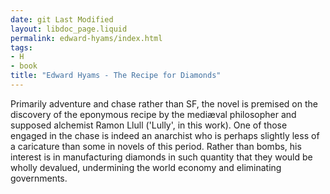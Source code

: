```yaml
---
date: git Last Modified
layout: libdoc_page.liquid
permalink: edward-hyams/index.html
tags:
- H
- book
title: "Edward Hyams - The Recipe for Diamonds"
---
```


Primarily adventure and chase rather than SF, the novel is premised on the discovery of the eponymous recipe by the mediæval philosopher and supposed alchemist Ramon Llull ('Lully', in this work). One of those engaged in the chase is indeed an anarchist who is perhaps slightly less of a caricature than some in novels of this period. Rather than bombs, his interest is in manufacturing diamonds in such quantity that they would be wholly devalued, undermining the world economy and eliminating governments.